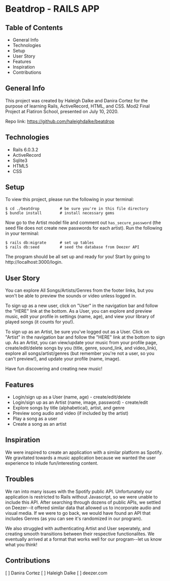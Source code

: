 # Beatdrop - RAILS APP

## Table of Contents
* General Info
* Technologies
* Setup
* User Story
* Features
* Inspiration
* Contributions

## General Info
This project was created by Haleigh Dalke and Danira Cortez for the purpose of learning Rails, ActiveRecord, HTML, and CSS. Mod2 Final Project at Flatiron School, presented on July 10, 2020.

Repo link: https://github.com/haleighdalke/beatdrop

## Technologies
* Rails 6.0.3.2
* ActiveRecord
* Sqlite3
* HTML5
* CSS

## Setup
To view this project, please run the following in your terminal:
```
$ cd ./beatdrop         # be sure you're in this file directory
$ bundle install        # install necessary gems
```
Now go to the Artist model file and comment out `has_secure_password` (the seed file does not create new passwords for each artist). Run the following in your terminal:
```
$ rails db:migrate      # set up tables
$ rails db:seed         # seed the database from Deezer API
```
The program should be all set up and ready for you! Start by going to http://localhost:3000/login. 

## User Story 
You can explore All Songs/Artists/Genres from the footer links, but you won't be able to preview the sounds or video unless logged in. 

To sign up as a new user, click on "User" in the navigation bar and follow the "HERE" link at the bottom. As a User, you can explore and preview music, edit your profile in settings (name, age), and view your library of played songs (it counts for you!). 

To sign up as an Artist, be sure you've logged out as a User. Click on "Artist" in the navigation bar and follow the "HERE" link at the bottom to sign up. As an Artist, you can view/update your music from your profile page, create/edit/delete songs by you (title, genre, sound_link, and video_link), explore all songs/artist/genres (but remember you're not a user, so you can't preview!), and update your profile (name, image). 

Have fun discovering and creating new music!

## Features
* Login/sign up as a User (name, age) - create/edit/delete
* Login/sign up as an Artist (name, image, password) - create/edit
* Explore songs by title (alphabetical), artist, and genre
* Preview song audio and video (if included by the artist)
* Play a song as a user
* Create a song as an artist

## Inspiration
We were inspired to create an application with a similar platform as Spotify. We gravitated towards a music application because we wanted the user experience to inlude fun/interesting content.

## Troubles
We ran into many issues with the Spotify public API. Unfortunately our application is restricted to Rails without Javascript, so we were unable to include this API. After searching through dozens of public APIs, we settled on Deezer--it offered similar data that allowed us to incorporate audio and visual media. If we were to go back, we would have found an API that includes Genres (as you can see it's randomized in our program).

We also struggled with authenticating Artist and User seperately, and creating smooth transitions between their respective functionalites. We eventually arrived at a format that works well for our program--let us know what you think!

## Contributions
[ ] Danira Cortez
[ ] Haleigh Dalke
[ ] deezer.com